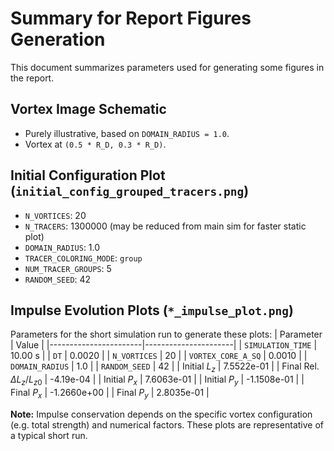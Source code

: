 # Summary for Report Figures Generation

This document summarizes parameters used for generating some figures in the report.

## Vortex Image Schematic
- Purely illustrative, based on `DOMAIN_RADIUS = 1.0`.
- Vortex at `(0.5 * R_D, 0.3 * R_D)`.

## Initial Configuration Plot (`initial_config_grouped_tracers.png`)
- `N_VORTICES`: 20
- `N_TRACERS`: 1300000 (may be reduced from main sim for faster static plot)
- `DOMAIN_RADIUS`: 1.0
- `TRACER_COLORING_MODE`: `group`
- `NUM_TRACER_GROUPS`: 5
- `RANDOM_SEED`: 42

## Impulse Evolution Plots (`*_impulse_plot.png`)
Parameters for the short simulation run to generate these plots:
| Parameter             | Value                |
|-----------------------|----------------------|
| `SIMULATION_TIME`     | 10.00 s              |
| `DT`                  | 0.0020                |
| `N_VORTICES`          | 20                |
| `VORTEX_CORE_A_SQ`    | 0.0010           |
| `DOMAIN_RADIUS`       | 1.0                |
| `RANDOM_SEED`         | 42                |
| Initial $L_z$         | 7.5522e-01          |
| Final Rel. $\Delta L_z / L_{z0}$ | -4.19e-04   |
| Initial $P_x$         | 7.6063e-01          |
| Initial $P_y$         | -1.1508e-01          |
| Final $P_x$           | -1.2660e+00            |
| Final $P_y$           | 2.8035e-01            |

**Note:** Impulse conservation depends on the specific vortex configuration (e.g. total strength) and numerical factors. These plots are representative of a typical short run.
